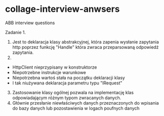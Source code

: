 # collage-interview-anwsers
 ABB interview questions
 
 Zadanie 1.
  1. Jest to deklaracja klasy abstrakcyjnej, która zapenia wysłanie zapytania http poprzez funkcję "Handle" która zwraca przeparsowaną odpowiedź zapytania.
  2. 
   - HttpClient nieprzypisany w konstruktorze
   - Niepotrzebne instrukcje warunkowe
   - Niepotrzebna wartoś stała na początku deklaracji klasy
   - I tak niużywana deklaracja parametru typu "IRequest"
  3. Zastosowanie klasy ogólnej pozwala na implementację klas odpowiadającym różnym typom zwracanych danych.
  4. Głównie przesłanie niewłaściwych danych przeznaczonych do wpisania do bazy danych lub pozostawienia w logach poufnych danych

